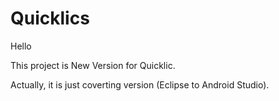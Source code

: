 # Quicklics

Hello

This project is New Version for Quicklic.

Actually, it is just coverting version (Eclipse to Android Studio).
